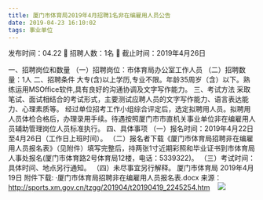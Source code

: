 ```yaml
---
title: 厦门市体育局2019年4月招聘1名非在编雇用人员公告
date: 2019-04-23 16:10:02
tags: 事业单位
---
```

发布时间：04.22   🌟   招聘人数：1名   🌈   截止时间：2019年4月26日
<!-- more -->
一、招聘岗位和数量
（一）招聘岗位：市体育局办公室工作人员
（二）招聘数量：1人
二、招聘条件
大专(含)以上学历,专业不限。年龄35周岁（含）以下。熟练运用MSOffice软件,具有良好的沟通协调及文字写作能力。
三、考试方法
采取笔试、面试相结合的考试形式，主要测试应聘人员的文字写作能力、语言表达能力、心理素质等。
经过单位招考工作小组综合评定后，选定拟聘用人员。拟聘用人员体检合格后，办理录用手续。待遇按照厦门市市直机关事业单位非在编雇用人员辅助管理岗位人员标准执行。
四、具体事项
（一）报名时间：2019年4月22日至4月26日（工作日上班时间）。
（二）报名者下载《厦门市体育局招聘非在编雇用人员报名表》（见附件）填写完整后，持两张1寸近期彩照和毕业证书到市体育局人事处报名(厦门市体育路2号体育局12楼，电话：5339322)。
（三）考试时间：具体时间、地点另行通知。
（四）未尽事宜另行解释。
厦门市体育局
2019年4月19日
附件下载:
·厦门市体育局招聘非在编雇用人员报名表.docx
来源：
http://sports.xm.gov.cn/tzgg/201904/t20190419_2245254.htm
 
 ![](https://cdn.weiweiblog.cn/20181015134814.png)